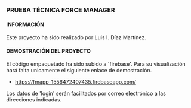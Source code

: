 ### PRUEBA TÉCNICA FORCE MANAGER 

#### INFORMACIÓN

Este proyecto ha sido realizado por Luis I. Díaz Martínez.

#### DEMOSTRACIÓN DEL PROYECTO

El código empaquetado ha sido subido a 'firebase'. Para su visualización
hará falta unicamente el siguiente enlace de demostración.

* https://fmapp-1556472407435.firebaseapp.com/

Los datos de 'login' serán facilitados por correo electrónico a las direcciones
indicadas.